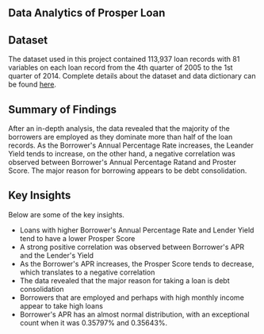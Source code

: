 ## Data Analytics of Prosper Loan

## Dataset

The dataset used in this project contained 113,937 loan records with 81 variables on each loan record from the 4th quarter of 2005 to the 1st quarter of 2014. Complete details about the dataset and data dictionary can be found [here](https://docs.google.com/spreadsheets/d/1gDyi_L4UvIrLTEC6Wri5nbaMmkGmLQBk-Yx3z0XDEtI/edit#gid=0).
## Summary of Findings

After an in-depth analysis, the data revealed that the majority of the borrowers are employed as they dominate more than half of the loan records. As the Borrower's Annual Percentage Rate increases, the Leander Yield tends to increase, on the other hand, a negative correlation was observed between Borrower's Annual Percentage Ratand and Proster Score. The major reason for borrowing appears to be debt consolidation.


## Key Insights
Below are some of the key insights.
* Loans with higher Borrower's Annual Percentage Rate and Lender Yield tend to have a lower Prosper Score
* A strong positive correlation was observed between Borrower's APR and the Lender's Yield
* As the Borrower's APR increases, the Prosper Score tends to decrease, which translates to a negative correlation
* The data revealed that the major reason for taking a loan is debt consolidation 
* Borrowers that are employed and perhaps with high monthly income appear to take high loans
* Borrower's APR has an almost normal distribution, with an exceptional count when it was 0.35797% and 0.35643%.
